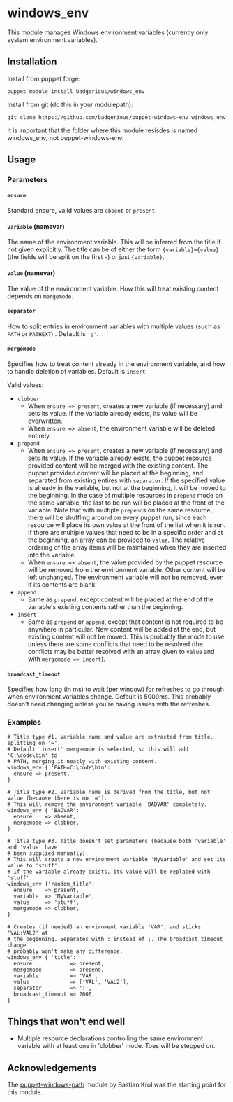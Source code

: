 windows_env
===========

This module manages Windows environment variables (currently only system environment variables). 

Installation
------------

Install from puppet forge:

    puppet module install badgerious/windows_env

Install from git (do this in your modulepath):

    git clone https://github.com/badgerious/puppet-windows-env windows_env

It is important that the folder where this module resisdes is named windows_env, not puppet-windows-env.

Usage
-----

### Parameters

#### `ensure`
Standard ensure, valid values are `absent` or `present`. 

#### `variable` (namevar)
The name of the environment variable. This will be inferred from the title if
not given explicitly. The title can be of either the form `{variable}={value}`
(the fields will be split on the first `=`) or just `{variable}`. 

#### `value` (namevar)
The value of the environment variable. How this will treat existing content
depends on `mergemode`. 

#### `separator`
How to split entries in environment variables with multiple values (such as
`PATH` or `PATHEXT`) . Default is `';'`. 

#### `mergemode`
Specifies how to treat content already in the environment variable, and how to
handle deletion of variables. Default is `insert`. 

Valid values:

- `clobber`
  - When `ensure => present`, creates a new variable (if necessary) and sets
    its value. If the variable already exists, its value will be overwritten.
  - When `ensure => absent`, the environment variable will be deleted entirely. 
- `prepend`
  - When `ensure => present`, creates a new variable (if necessary) and sets
    its value. If the variable already exists, the puppet resource provided
    content will be merged with the existing content. The puppet provided
    content will be placed at the beginning, and separated from existing
    entires with `separator`. If the specified value is already in the
    variable, but not at the beginning, it will be moved to the beginning. In
    the case of multiple resources in `prepend` mode on the same variable, the
    last to be run will be placed at the front of the variable. Note that with
    multiple `prepend`s on the same resource, there will be shuffling around on
    every puppet run, since each resource will place its own value at the front
    of the list when it is run. If there are multiple values that need to be in
    a specific order and at the beginning, an array can be provided to `value`.
    The relative ordering of the array items will be maintained when they are
    inserted into the variable. 
  - When `ensure => absent`, the value provided by the puppet resource will be
    removed from the environment variable. Other content will be left
    unchanged. The environment variable will not be removed, even if its
    contents are blank. 
- `append`
  - Same as `prepend`, except content will be placed at the end of the
    variable's existing contents rather than the beginning. 
- `insert`
  - Same as `prepend` or `append`, except that content is not required to be
    anywhere in particular. New content will be added at the end, but existing
    content will not be moved. This is probably the mode to use unless there
    are some conflicts that need to be resolved (the conflicts may be better
    resolved with an array given to `value` and with `mergemode => insert`). 

#### `broadcast_timeout`
Specifies how long (in ms) to wait (per window) for refreshes to go through
when environment variables change. Default is 5000ms. This probably doesn't
need changing unless you're having issues with the refreshes.

### Examples

    # Title type #1. Variable name and value are extracted from title, splitting on '='. 
    # Default 'insert' mergemode is selected, so this will add 'C:\code\bin' to
    # PATH, merging it neatly with existing content. 
    windows_env { 'PATH=C:\code\bin':
      ensure => present,
    }

    # Title type #2. Variable name is derived from the title, but not value (because there is no '='). 
    # This will remove the environment variable 'BADVAR' completely.
    windows_env { 'BADVAR':
      ensure    => absent,
      mergemode => clobber,
    }

    # Title type #3. Title doesn't set parameters (because both 'variable' and 'value' have
    # been supplied manually). 
    # This will create a new environment variable 'MyVariable' and set its value to 'stuff'. 
    # If the variable already exists, its value will be replaced with 'stuff'. 
    windows_env {'random_title':
      ensure    => present,
      variable  => 'MyVariable',
      value     => 'stuff',
      mergemode => clobber,
    }

    # Creates (if needed) an enviroment variable 'VAR', and sticks 'VAL:VAL2' at
    # the beginning. Separates with : instead of ;. The broadcast_timeout change
    # probably won't make any difference. 
    windows_env { 'title':
      ensure            => present,
      mergemode         => prepend,
      variable          => 'VAR',
      value             => ['VAL', 'VAL2'],
      separator         => ':',
      broadcast_timeout => 2000,
    }


Things that won't end well
---------------------------
- Multiple resource declarations controlling the same environment variable with
  at least one in 'clobber' mode. Toes will be stepped on. 

Acknowledgements
----------------
The [puppet-windows-path](https://github.com/basti1302/puppet-windows-path) module by Bastian Krol was the starting point for this module. 

